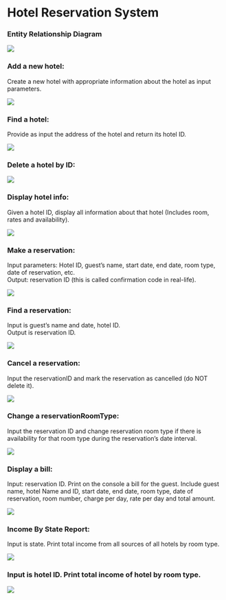 # Hotel Reservation System

<H3>Entity Relationship Diagram </H3>

![](https://github.com/NardosMe/Hotel-Reservation-System/blob/master/IS420_ERD.jpg?raw=true)

<H3>Add a new hotel:</H3> <p> Create a new hotel with appropriate information about the hotel as input parameters.</p> 

![](https://raw.githubusercontent.com/NardosMe/Hotel-Reservation-System/master/add_hotel.png)
<H3>Find a hotel:</H3> <p> Provide as input the address of the hotel and return its hotel ID.</p> 

![](https://raw.githubusercontent.com/NardosMe/Hotel-Reservation-System/master/find_hotel.png)
<H3>Delete a hotel by ID:</H3> 

![](https://raw.githubusercontent.com/NardosMe/Hotel-Reservation-System/master/delete_hotel.png)
<H3>Display hotel info:</H3> <p> Given a hotel ID, display all information about that hotel (Includes room, rates and availability).</p> 

![](https://github.com/NardosMe/Hotel-Reservation-System/blob/master/Display%20hotel%20info.png?raw=true)
<H3>Make a reservation:</H3> <p> Input parameters: Hotel ID, guest’s name, start date, end date, room type, date of reservation, etc. <br>Output: reservation ID (this is called confirmation code in real-life).</p> 

![](https://raw.githubusercontent.com/NardosMe/Hotel-Reservation-System/master/make%20reservation.png)
<H3>Find a reservation:</H3> <p> Input is guest’s name and date, hotel ID. <br>Output is reservation ID.</p> 

![](https://raw.githubusercontent.com/NardosMe/Hotel-Reservation-System/master/find%20reservation.png)
<H3>Cancel a reservation:</H3> <p> Input the reservationID and mark the reservation as cancelled (do NOT delete it).</p> 

![](https://raw.githubusercontent.com/NardosMe/Hotel-Reservation-System/master/cancel%20reservation.png)
<H3>Change a reservationRoomType:</H3> <p> Input the reservation ID and change reservation room type if there is availability for that room type during the reservation’s date interval.</p> 

![](https://raw.githubusercontent.com/NardosMe/Hotel-Reservation-System/master/change_roomtype.png)
<H3>Display a bill:</H3> <p> Input: reservation ID. Print on the console a bill for the guest. 
Include guest name, hotel Name and ID, start date, end date, room type, date of reservation, room number, charge per day, rate per day and total amount.</p> 

![](https://raw.githubusercontent.com/NardosMe/Hotel-Reservation-System/master/display%20bill.png)
<H3>Income By State Report:</H3>

<p>Input is state. Print total income from all sources of all hotels by room type.</p>

![](https://raw.githubusercontent.com/NardosMe/Hotel-Reservation-System/master/income_by_state.png)

<H3>Input is hotel ID. Print total income of hotel by room type. </H3>

![](https://raw.githubusercontent.com/NardosMe/Hotel-Reservation-System/master/income_by_id.png)
